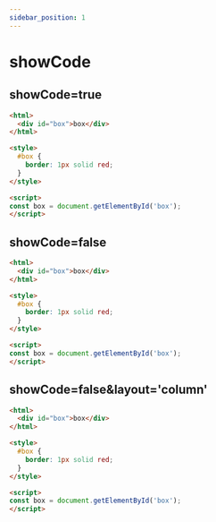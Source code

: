 ```yaml
---
sidebar_position: 1
---
```


# showCode

## showCode=true

```html vanilla showCode=true
<html>
  <div id="box">box</div>
</html>

<style>
  #box {
    border: 1px solid red;
  }
</style>

<script>
const box = document.getElementById('box');
</script>

```


## showCode=false

```html vanilla showCode=false
<html>
  <div id="box">box</div>
</html>

<style>
  #box {
    border: 1px solid red;
  }
</style>

<script>
const box = document.getElementById('box');
</script>

```

## showCode=false&layout='column'

```html vanilla showCode=false&layout='column'
<html>
  <div id="box">box</div>
</html>

<style>
  #box {
    border: 1px solid red;
  }
</style>

<script>
const box = document.getElementById('box');
</script>

```

